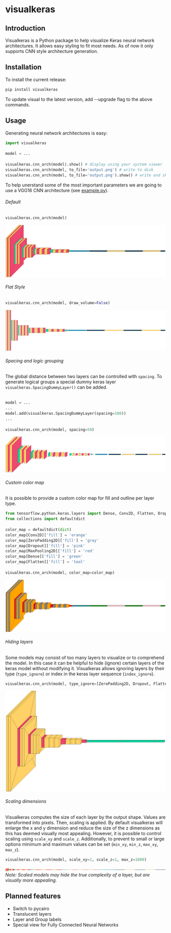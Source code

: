 # visualkeras


## Introduction
Visualkeras is a Python package to help visualize Keras neural network architectures. It allows easy styling to fit most 
needs. As of now it only supports CNN style architecture generation.

## Installation
To install the current release:
```bash
pip install visualkeras
```
To update visual to the latest version, add --upgrade flag to the above commands.

## Usage

Generating neural network architectures is easy:
```python
import visualkeras

model = ...

visualkeras.cnn_arch(model).show() # display using your system viewer
visualkeras.cnn_arch(model, to_file='output.png') # write to disk
visualkeras.cnn_arch(model, to_file='output.png').show() # write and show
```

To help unerstand some of the most important parameters we are going to use a VGG16 CNN architecture (see [example.py](examples/example.py)).

###### Default
```python
visualkeras.cnn_arch(model)
```
![Default view of a VGG16 CNN](figures/vgg16.png)

###### Flat Style
```python
visualkeras.cnn_arch(model, draw_volume=False)
```
![Flat view of a VGG16 CNN](figures/vgg16_flat.png)

###### Spacing and logic grouping
The global distance between two layers can be controlled with `spacing`. To generate logical groups a special dummy 
keras layer `visualkeras.SpacingDummyLayer()` can be added.
```python

model = ...
...
model.add(visualkeras.SpacingDummyLayer(spacing=100))
...

visualkeras.cnn_arch(model, spacing=50)
```
![Spaced and grouped view of a VGG16 CNN](figures/vgg16_spacing_layers.png)


###### Custom color map
It is possible to provide a custom color map for fill and outline per layer type.
```python
from tensorflow.python.keras.layers import Dense, Conv2D, Flatten, Dropout, MaxPooling2D, ZeroPadding2D
from collections import defaultdict

color_map = defaultdict(dict)
color_map[Conv2D]['fill'] = 'orange'
color_map[ZeroPadding2D]['fill'] = 'gray'
color_map[Dropout]['fill'] = 'pink'
color_map[MaxPooling2D]['fill'] = 'red'
color_map[Dense]['fill'] = 'green'
color_map[Flatten]['fill'] = 'teal'

visualkeras.cnn_arch(model, color_map=color_map)
```
![Custom colored view of a VGG16 CNN](figures/vgg16_color_map.png)

###### Hiding layers
Some models may consist of too many layers to visualize or to comprehend the model. In this case it can be helpful to 
hide (ignore) certain layers of the keras model without modifying it. Visualkeras allows ignoring layers by their type
 (`type_ignore`) or index in the keras layer sequence (`index_ignore`).
```python
visualkeras.cnn_arch(model, type_ignore=[ZeroPadding2D, Dropout, Flatten])
```
![Simplified view of a VGG16 CNN](figures/vgg16_type_ignore.png)

###### Scaling dimensions
Visualkeras computes the size of each layer by the output shape. Values are transformed into pixels. Then, scaling is 
applied. By default visualkeras will enlarge the x and y dimension and reduce the size of the z dimensions as this has 
deemed visually most appealing. However, it is possible to control scaling using `scale_xy` and `scale_z`. Additionally, 
to prevent to small or large options minimum and maximum values can be set (`min_xy`, `min_z`, `max_xy`, `max_z`).  
```python
visualkeras.cnn_arch(model, scale_xy=1, scale_z=1, max_z=1000)
```
![True scale view of a VGG16 CNN](figures/vgg16_scaling.png)
_Note: Scaled models may hide the true complexity of a layer, but are visually more appealing._

## Planned features
* Switch to pycairo
* Translucent layers
* Layer and Group labels
* Special view for Fully Connected Neural Networks